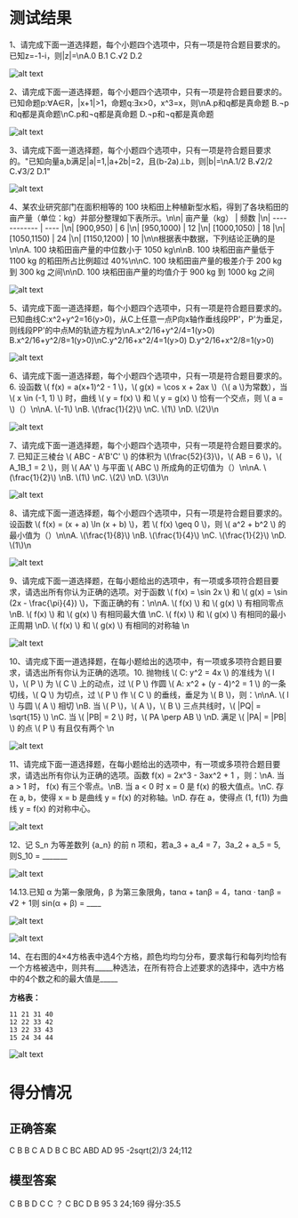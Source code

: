 # 测试结果
1、请完成下面一道选择题，每个小题四个选项中，只有一项是符合题目要求的。已知z=-1-i，则|z|=\nA.0 B.1 C.√2 D.2

![alt text](./月之暗面kimi-1.1-新2-转义符.png)

2、请完成下面一道选择题，每个小题四个选项中，只有一项是符合题目要求的。已知命题p:∀A∈R，|x+1|>1，命题q:Ǝx>0，x^3=x，则\nA.p和q都是真命题 B.¬p和q都是真命题\nC.p和¬q都是真命题 D.¬p和¬q都是真命题

![alt text](./月之暗面kimi-2.1-新2-转义符.png)

3、请完成下面一道选择题，每个小题四个选项中，只有一项是符合题目要求的。"已知向量a,b满足|a|=1,|a+2b|=2，且(b-2a)⊥b，则|b|=\nA.1/2 B.√2/2 C.√3/2 D.1"

![alt text](./月之暗面kimi-3.1-新2-转义符.png)

4、某农业研究部门在面积相等的 100 块稻田上种植新型水稻，得到了各块稻田的亩产量（单位：kg）并部分整理如下表所示。\n\n| 亩产量（kg） | 频数 |\n| ------------ | ---- |\n| [900,950)    | 6    |\n| [950,1000)   | 12   |\n| [1000,1050)  | 18   |\n| [1050,1150)  | 24   |\n| [1150,1200)  | 10   |\n\n根据表中数据，下列结论正确的是\n\nA. 100 块稻田亩产量的中位数小于 1050 kg\n\nB. 100 块稻田亩产量低于 1100 kg 的稻田所占比例超过 40%\n\nC. 100 块稻田亩产量的极差介于 200 kg 到 300 kg 之间\n\nD. 100 块稻田亩产量的均值介于 900 kg 到 1000 kg 之间

![alt text](./月之暗面kimi-4.1-新2-转义符.png)

5、请完成下面一道选择题，每个小题四个选项中，只有一项是符合题目要求的。已知曲线C:x^2+y^2=16(y>0)，从C上任意一点P向x轴作垂线段PP'，P'为垂足，则线段PP'的中点M的轨迹方程为\nA.x^2/16+y^2/4=1(y>0) B.x^2/16+y^2/8=1(y>0)\nC.y^2/16+x^2/4=1(y>0) D.y^2/16+x^2/8=1(y>0)

![alt text](./月之暗面kimi-5.1-新2-转义符.png)

6、请完成下面一道选择题，每个小题四个选项中，只有一项是符合题目要求的。6. 设函数 \\( f(x) = a(x+1)^2 - 1 \\)，\\( g(x) = \\cos x + 2ax \\)（\\( a \\)为常数），当 \\( x \\in (-1, 1) \\) 时，曲线 \\( y = f(x) \\) 和 \\( y = g(x) \\) 恰有一个交点，则 \\( a = \\)（）\n\nA. \\(-1\\)  \nB. \\(\frac{1}{2}\\)  \nC. \\(1\\)  \nD. \\(2\\)\n

![alt text](./月之暗面kimi-6.1-新2-转义符.png)

7、请完成下面一道选择题，每个小题四个选项中，只有一项是符合题目要求的。7. 已知正三棱台 \\( ABC - A'B'C' \\) 的体积为 \\(\frac{52}{3}\\)，\\( AB = 6 \\)，\\( A_1B_1 = 2 \\)，则 \\( AA' \\) 与平面 \\( ABC \\) 所成角的正切值为（）\n\nA. \\(\frac{1}{2}\\)  \nB. \\(1\\)  \nC. \\(2\\)  \nD. \\(3\\)\n

![alt text](./月之暗面kimi-7.1-新2-转义符.png)

8、请完成下面一道选择题，每个小题四个选项中，只有一项是符合题目要求的。设函数 \\( f(x) = (x + a) \\ln (x + b) \\)，若 \\( f(x) \\geq 0 \\)，则 \\( a^2 + b^2 \\) 的最小值为（）\n\nA. \\(\frac{1}{8}\\)  \nB. \\(\frac{1}{4}\\)  \nC. \\(\frac{1}{2}\\)  \nD. \\(1\\)\n

![alt text](./月之暗面kimi-8.1-新2-转义符.png)

9、请完成下面一道选择题，在每小题给出的选项中，有一项或多项符合题目要求，请选出所有你认为正确的选项。对于函数 \\( f(x) = \\sin 2x \\) 和 \\( g(x) = \\sin (2x - \frac{\\pi}{4}) \\)，下面正确的有：\n\nA. \\( f(x) \\) 和 \\( g(x) \\) 有相同零点  \nB. \\( f(x) \\) 和 \\( g(x) \\) 有相同最大值  \nC. \\( f(x) \\) 和 \\( g(x) \\) 有相同的最小正周期  \nD. \\( f(x) \\) 和 \\( g(x) \\) 有相同的对称轴  \n

![alt text](./月之暗面kimi-9.1-新2-转义符.png)

10、请完成下面一道选择题，在每小题给出的选项中，有一项或多项符合题目要求，请选出所有你认为正确的选项。10. 抛物线 \\( C: y^2 = 4x \\) 的准线为 \\( l \\)，\\( P \\) 为 \\( C \\) 上的动点，过 \\( P \\) 作圆 \\( A: x^2 + (y - 4)^2 = 1 \\) 的一条切线，\\( Q \\) 为切点，过 \\( P \\) 作 \\( C \\) 的垂线，垂足为 \\( B \\)，则：\n\nA. \\( l \\) 与圆 \\( A \\) 相切  \nB. 当 \\( P \\)，\\( A \\)，\\( B \\) 三点共线时，\\( |PQ| = \\sqrt{15} \\)  \nC. 当 \\( |PB| = 2 \\) 时，\\( PA \\perp AB \\)  \nD. 满足 \\( |PA| = |PB| \\) 的点 \\( P \\) 有且仅有两个 \n

![alt text](./月之暗面kimi-10.1-新2-转义符.png)

11、请完成下面一道选择题，在每小题给出的选项中，有一项或多项符合题目要求，请选出所有你认为正确的选项。函数 f(x) = 2x^3 - 3ax^2 + 1 ，则：\nA. 当 a > 1 时， f(x) 有三个零点。\nB. 当 a < 0 时 x = 0 是 f(x) 的极大值点。\nC. 存在 a, b，使得 x = b 是曲线 y = f(x) 的对称轴。\nD. 存在 a，使得点 (1, f(1)) 为曲线 y = f(x) 的对称中心。

![alt text](./月之暗面kimi-11.1-新2-转义符.png)

12、记 S_n 为等差数列 {a_n} 的前 n 项和，若a_3 + a_4 = 7，3a_2 + a_5 = 5, 则S_10 = _______

![alt text](./月之暗面kimi-12.1-新2-转义符.png)


14.13.已知 α 为第一象限角，β 为第三象限角，tanα + tanβ = 4，tanα · tanβ = √2 + 1则 sin(α + β) = ____

![alt text](./月之暗面kimi-13.1-新2-转义符.png)

![alt text](./月之暗面kimi-13.2-新2-转义符.png)

14、在右图的4×4方格表中选4个方格，颜色均均匀分布，要求每行和每列均恰有一个方格被选中，则共有_____种选法，在所有符合上述要求的选择中，选中方格中的4个数之和的最大值是_____

**方格表：**

```
11 21 31 40
12 22 33 42
13 22 33 43
15 24 34 44
```

![alt text](./月之暗面kimi-14.1-新2-转义符.png)

# 得分情况
## 正确答案 
C B B C A D B C BC ABD AD 95 -2sqrt(2)/3 24;112
## 模型答案
C B B D C C ？ C BC D B 95 3 24;169
得分:35.5